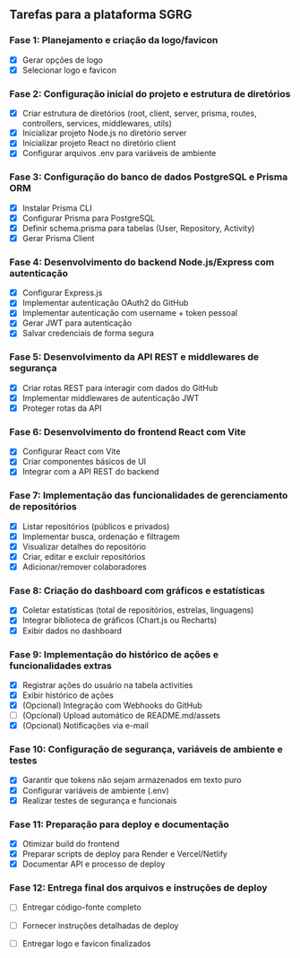 ## Tarefas para a plataforma SGRG

### Fase 1: Planejamento e criação da logo/favicon
- [x] Gerar opções de logo
- [x] Selecionar logo e favicon

### Fase 2: Configuração inicial do projeto e estrutura de diretórios
- [x] Criar estrutura de diretórios (root, client, server, prisma, routes, controllers, services, middlewares, utils)
- [x] Inicializar projeto Node.js no diretório server
- [x] Inicializar projeto React no diretório client
- [x] Configurar arquivos .env para variáveis de ambiente

### Fase 3: Configuração do banco de dados PostgreSQL e Prisma ORM
- [x] Instalar Prisma CLI
- [x] Configurar Prisma para PostgreSQL
- [x] Definir schema.prisma para tabelas (User, Repository, Activity)
- [x] Gerar Prisma Client

### Fase 4: Desenvolvimento do backend Node.js/Express com autenticação
- [x] Configurar Express.js
- [x] Implementar autenticação OAuth2 do GitHub
- [x] Implementar autenticação com username + token pessoal
- [x] Gerar JWT para autenticação
- [x] Salvar credenciais de forma segura

### Fase 5: Desenvolvimento da API REST e middlewares de segurança
- [x] Criar rotas REST para interagir com dados do GitHub
- [x] Implementar middlewares de autenticação JWT
- [x] Proteger rotas da API

### Fase 6: Desenvolvimento do frontend React com Vite
- [x] Configurar React com Vite
- [x] Criar componentes básicos de UI
- [x] Integrar com a API REST do backend

### Fase 7: Implementação das funcionalidades de gerenciamento de repositórios
- [x] Listar repositórios (públicos e privados)
- [x] Implementar busca, ordenação e filtragem
- [x] Visualizar detalhes do repositório
- [x] Criar, editar e excluir repositórios
- [x] Adicionar/remover colaboradores

### Fase 8: Criação do dashboard com gráficos e estatísticas
- [x] Coletar estatísticas (total de repositórios, estrelas, linguagens)
- [x] Integrar biblioteca de gráficos (Chart.js ou Recharts)
- [x] Exibir dados no dashboard

### Fase 9: Implementação do histórico de ações e funcionalidades extras
- [x] Registrar ações do usuário na tabela activities
- [x] Exibir histórico de ações
- [x] (Opcional) Integração com Webhooks do GitHub
- [ ] (Opcional) Upload automático de README.md/assets
- [x] (Opcional) Notificações via e-mail

### Fase 10: Configuração de segurança, variáveis de ambiente e testes
- [x] Garantir que tokens não sejam armazenados em texto puro
- [x] Configurar variáveis de ambiente (.env)
- [x] Realizar testes de segurança e funcionais

### Fase 11: Preparação para deploy e documentação
- [x] Otimizar build do frontend
- [x] Preparar scripts de deploy para Render e Vercel/Netlify
- [x] Documentar API e processo de deploy

### Fase 12: Entrega final dos arquivos e instruções de deploy
- [ ] Entregar código-fonte completo
- [ ] Fornecer instruções detalhadas de deploy
- [ ] Entregar logo e favicon finalizados

